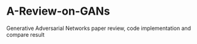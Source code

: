 # A-Review-on-GANs
Generative Adversarial Networks paper review, code implementation and compare result
